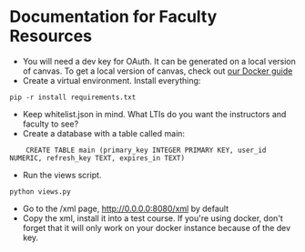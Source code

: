 # Documentation for Faculty Resources

- You will need a dev key for OAuth. It can be generated on a local version of canvas. To get a local version of canvas, check out [our Docker guide][1]
- Create a virtual environment. Install everything:
```
pip -r install requirements.txt
```
- Keep whitelist.json in mind. What LTIs do you want the instructors and faculty to see?
- Create a database with a table called main:
```
    CREATE TABLE main (primary_key INTEGER PRIMARY KEY, user_id NUMERIC, refresh_key TEXT, expires_in TEXT)
```
- Run the views script.
```
python views.py
```
- Go to the /xml page, http://0.0.0.0:8080/xml by default
- Copy the xml, install it into a test course. If you're using docker, don't forget that it will only work on your docker instance because of the dev key.

[1]: https://***REMOVED***/snippets/73 "Docker Guide"